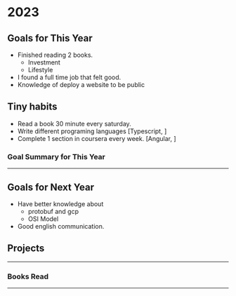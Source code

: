 # 2023

## Goals for This Year

* Finished reading 2 books.
    - Investment
    - Lifestyle
* I found a full time job that felt good.
* Knowledge of deploy a website to be public


## Tiny habits

* Read a book 30 minute every saturday.
* Write different programing languages [Typescript, ]
* Complete 1 section in coursera every week. [Angular, ]

### Goal Summary for This Year

-----

## Goals for Next Year

* Have better knowledge about
    - protobuf and gcp
    - OSI Model
* Good english communication.

## Projects

-----

### Books Read

-----
